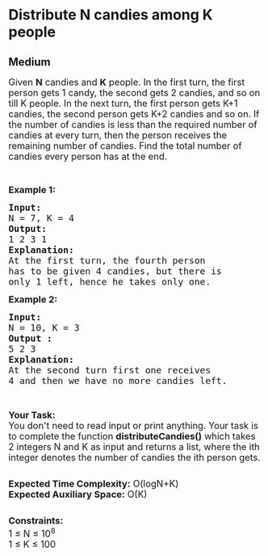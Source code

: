 # Distribute N candies among K people
## Medium
<div class="problems_problem_content__Xm_eO"><p><span style="font-size:18px">Given <strong>N</strong> candies and <strong>K</strong> people. In the first turn, the first person gets 1 candy, the second gets 2 candies, and so on till K people. In the next turn, the first person gets K+1 candies, the second person gets K+2 candies and so on. If the number of candies is less than the required number of candies at every turn, then the person receives the remaining number of candies. Find the total number of candies every person has at the end.</span></p>

<p>&nbsp;</p>

<p><span style="font-size:18px"><strong>Example 1:</strong></span></p>

<pre><span style="font-size:18px"><strong>Input:
</strong>N = 7, K = 4
<strong>Output:
</strong>1 2 3 1
<strong>Explanation:</strong>
At the first turn, the fourth person
has to be given 4 candies, but there is
only 1 left, hence he takes only one. </span>
</pre>

<div><span style="font-size:18px"><strong>Example 2:</strong></span></div>

<pre><span style="font-size:18px"><strong>Input:
</strong>N = 10, K = 3
<strong>Output :</strong>
5 2 3</span>
<span style="font-size:18px"><strong>Explanation:</strong>
At the second turn first one receives
4 and then we have no more candies left. </span>

</pre>

<p><br>
<span style="font-size:18px"><strong>Your Task:&nbsp;&nbsp;</strong><br>
You don't need to read input or print anything. Your task is to complete the function <strong>distributeCandies()</strong>&nbsp;which takes 2 integers N and K as input and returns a list, where the ith integer denotes the number of candies the ith person gets.</span></p>

<p><br>
<span style="font-size:18px"><strong>Expected Time Complexity:</strong> O(logN+K)<br>
<strong>Expected Auxiliary Space:</strong> O(K)</span></p>

<p><br>
<span style="font-size:18px"><strong>Constraints:</strong><br>
1 ≤ N ≤ 10<sup>8</sup><br>
1 ≤ K ≤ 100</span></p>
</div>